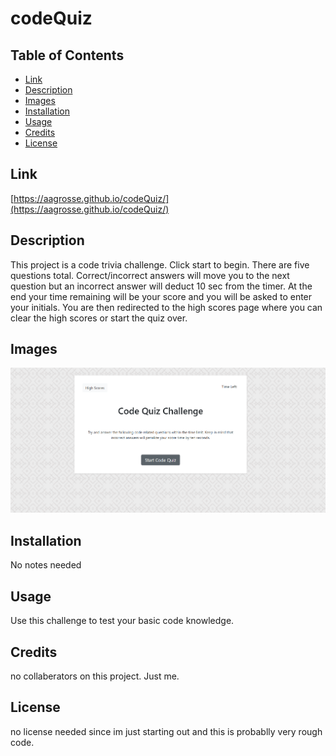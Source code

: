 # codeQuiz

## Table of Contents


* [Link](#link)
* [Description](#description)
* [Images](#images)
* [Installation](#installation)
* [Usage](#usage)
* [Credits](#credits)
* [License](#license)



## Link

[https://aagrosse.github.io/codeQuiz/](https://aagrosse.github.io/codeQuiz/)

## Description 

This project is a code trivia challenge.  Click start to begin.  There are five questions total.  Correct/incorrect answers will move you to the next question but an incorrect answer will deduct 10 sec from the timer.  At the end your time remaining will be your score and you will be asked to enter your initials.  You are then redirected to the high scores page where you can clear the high scores or start the quiz over.  


## Images

![User Interface](/assets/images/screenshot.png)

## Installation

No notes needed


## Usage 

Use this challenge to test your basic code knowledge.


## Credits

no collaberators on this project.  Just me.



## License

no license needed since im just starting out and this is probablly very rough code.




